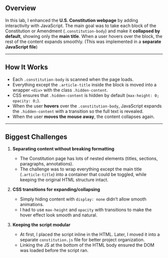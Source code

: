 ## Overview
In this lab, I enhanced the **U.S. Constitution webpage** by adding interactivity with JavaScript.
The main goal was to take each block of the Constitution or Amendment (`.constitution-body`) and make it **collapsed by default**, showing only the **main title**. When a user hovers over the block, the rest of the content expands smoothly. (This was implemented in a **separate JavaScript file**)

---------------------------------------------------------------------------------------------------------------

## How It Works
- Each `.constitution-body` is scanned when the page loads.
- Everything except the `.article-title` inside the block is moved into a wrapper `<div>` with the class `.hidden-content`.
- CSS ensures that `.hidden-content` is hidden by default (`max-height: 0; opacity: 0;`).
- When the user **hovers** over the `.constitution-body`, JavaScript expands the `.hidden-content` with a transition so the full text is revealed.
- When the user **moves the mouse away**, the content collapses again.

----------------------------------------------------------------------------------------------------------------

## Biggest Challenges
1. **Separating content without breaking formatting**
   - The Constitution page has lots of nested elements (titles, sections, paragraphs, annotations).
   - The challenge was to wrap everything except the main title (`.article-title`) into a container that could be toggled, while keeping the original HTML structure intact.

2. **CSS transitions for expanding/collapsing**
   - Simply hiding content with `display: none` didn’t allow smooth animations.
   - I had to use `max-height` and `opacity` with transitions to make the hover effect look smooth and natural.

3. **Keeping the script modular**  
   - At first, I placed the script inline in the HTML. Later, I moved it into a separate `constitution.js` file for better project organization.
   - Linking the JS at the bottom of the HTML body ensured the DOM was loaded before the script ran.